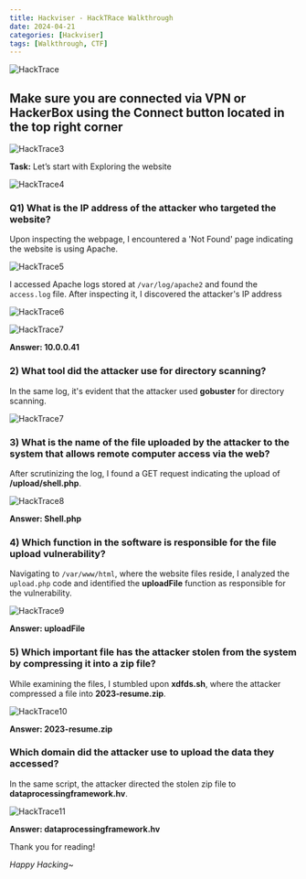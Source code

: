 ```yaml
---
title: Hackviser - HackTRace Walkthrough
date: 2024-04-21
categories: [Hackviser]
tags: [Walkthrough, CTF]
---
```

![HackTrace](https://github.com/voizok/voizok.github.io/assets/110619000/21d9c9cc-5338-4524-a63b-75ad5aa195ac)

## Make sure you are connected via VPN or HackerBox using the Connect button located in the top right corner

![HackTrace3](https://github.com/voizok/voizok.github.io/assets/110619000/4c321694-6630-4aa1-9c44-8cf080054b4a)

**Task:** Let’s start with Exploring the website

![HackTrace4](https://github.com/voizok/voizok.github.io/assets/110619000/a0d8d40b-b32c-4412-aac0-9c131d1ce14a)


### Q1) What is the IP address of the attacker who targeted the website?

Upon inspecting the webpage, I encountered a 'Not Found' page indicating the website is using Apache.

![HackTrace5](https://github.com/voizok/voizok.github.io/assets/110619000/ae7c59f0-6c94-470c-b9fc-a363d04f2dad)


I accessed Apache logs stored at `/var/log/apache2` and found the `access.log` file. After inspecting it, I discovered the attacker's IP address

![HackTrace6](https://github.com/voizok/voizok.github.io/assets/110619000/2959563a-6774-480d-898e-99d540022b5b)

![HackTrace7](https://github.com/voizok/voizok.github.io/assets/110619000/f725d367-3e31-4543-90e3-e6661b7ddb17)


**Answer: 10.0.0.41**

### 2) What tool did the attacker use for directory scanning?

In the same log, it's evident that the attacker used **gobuster** for directory scanning.

![HackTrace7](https://github.com/voizok/voizok.github.io/assets/110619000/d785c9a5-e0e4-4573-856e-1123c9c022e2)


### 3) What is the name of the file uploaded by the attacker to the system that allows remote computer access via the web?

After scrutinizing the log, I found a GET request indicating the upload of **/upload/shell.php**.

![HackTrace8](https://github.com/voizok/voizok.github.io/assets/110619000/c77db94a-d5df-40e5-a627-b7119ca06acd)


**Answer: Shell.php**


### 4) Which function in the software is responsible for the file upload vulnerability?

Navigating to `/var/www/html`, where the website files reside, I analyzed the `upload.php` code and identified the **uploadFile** function as responsible for the vulnerability.

![HackTrace9](https://github.com/voizok/voizok.github.io/assets/110619000/eff2f885-04ec-4603-8458-398bff74582c)


**Answer: uploadFile**

### 5) Which important file has the attacker stolen from the system by compressing it into a zip file?

While examining the files, I stumbled upon **xdfds.sh**, where the attacker compressed a file into **2023-resume.zip**.

![HackTrace10](https://github.com/voizok/voizok.github.io/assets/110619000/90296e13-fc85-448a-813c-702c537ef749)


**Answer: 2023-resume.zip**

### Which domain did the attacker use to upload the data they accessed?

In the same script, the attacker directed the stolen zip file to **dataprocessingframework.hv**.

![HackTrace11](https://github.com/voizok/voizok.github.io/assets/110619000/758245b5-a7f4-4188-8132-e8ac3bd37679)

**Answer: dataprocessingframework.hv**


Thank you for reading!

*Happy Hacking~*
